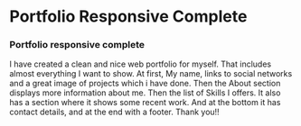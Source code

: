 # Portfolio Responsive Complete
### Portfolio responsive complete
I have created a clean and nice web portfolio for myself. That includes almost everything I want to show. At first, My name, links to social networks and a great image of projects which i have done. Then the About section displays more information about me. Then the list of Skills I offers. It also has a section where it shows some recent work. And at the bottom it has contact details, and at the end with a footer.
Thank you!!
